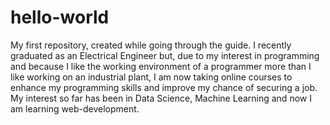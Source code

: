 # hello-world
My first repository, created while going through the guide.
I recently graduated as an Electrical Engineer but, due to my interest in programming and because I like the working environment of a programmer more than I like working on an industrial plant, I am now taking online courses to enhance my programming skills and improve my chance of securing a job.
My interest so far has been in Data Science, Machine Learning and now I am learning web-development.
